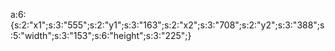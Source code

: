 a:6:{s:2:"x1";s:3:"555";s:2:"y1";s:3:"163";s:2:"x2";s:3:"708";s:2:"y2";s:3:"388";s:5:"width";s:3:"153";s:6:"height";s:3:"225";}